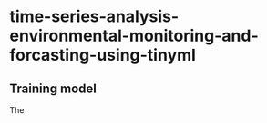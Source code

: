 # time-series-analysis-environmental-monitoring-and-forcasting-using-tinyml

## Training model
The 

##
